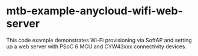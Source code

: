 # mtb-example-anycloud-wifi-web-server
This code example demonstrates Wi-Fi provisioning via SoftAP and setting up a web server with PSoC 6 MCU and CYW43xxx connectivity devices. 
